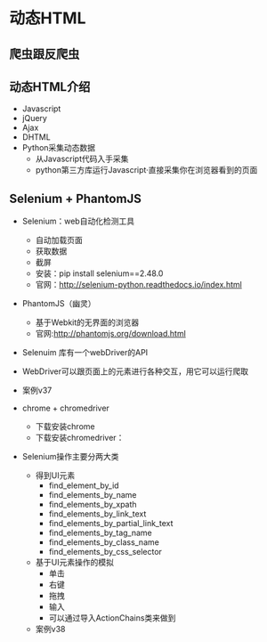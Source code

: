 # 动态HTML

## 爬虫跟反爬虫

## 动态HTML介绍
- Javascript
- jQuery
- Ajax
- DHTML
- Python采集动态数据
    - 从Javascript代码入手采集
    - python第三方库运行Javascript·直接采集你在浏览器看到的页面
    
## Selenium + PhantomJS
- Selenium：web自动化检测工具
    - 自动加载页面
    - 获取数据
    - 截屏
    - 安装：pip install selenium==2.48.0
    - 官网：http://selenium-python.readthedocs.io/index.html
    
- PhantomJS（幽灵）
    - 基于Webkit的无界面的浏览器
    - 官网:http://phantomjs.org/download.html
- Selenuim 库有一个webDriver的API
- WebDriver可以跟页面上的元素进行各种交互，用它可以运行爬取
- 案例v37

- chrome + chromedriver
    - 下载安装chrome
    - 下载安装chromedriver：
- Selenium操作主要分两大类
    - 得到UI元素
        - find_element_by_id
        - find_elements_by_name
        - find_elements_by_xpath
        - find_elements_by_link_text
        - find_elements_by_partial_link_text
        - find_elements_by_tag_name
        - find_elements_by_class_name
        - find_elements_by_css_selector
    - 基于UI元素操作的模拟
        - 单击
        - 右键
        - 拖拽
        - 输入
        - 可以通过导入ActionChains类来做到
    - 案例v38
